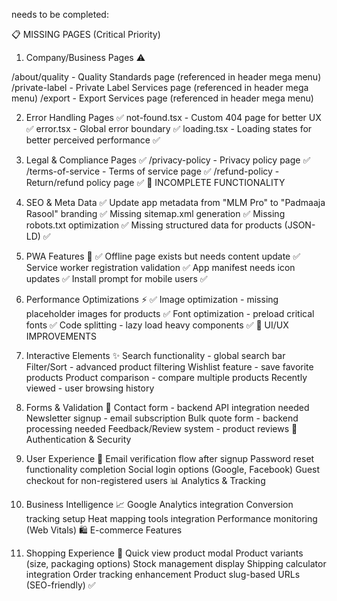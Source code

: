needs to be completed:

📋 MISSING PAGES (Critical Priority)
1. Company/Business Pages ⚠️

/about/quality - Quality Standards page (referenced in header mega menu)
/private-label - Private Label Services page (referenced in header mega menu)
/export - Export Services page (referenced in header mega menu)

2. Error Handling Pages ✅
not-found.tsx - Custom 404 page for better UX ✅
error.tsx - Global error boundary ✅
loading.tsx - Loading states for better perceived performance ✅

3. Legal & Compliance Pages ✅
/privacy-policy - Privacy policy page ✅
/terms-of-service - Terms of service page ✅
/refund-policy - Return/refund policy page ✅
🔧 INCOMPLETE FUNCTIONALITY
4. SEO & Meta Data ✅
Update app metadata from "MLM Pro" to "Padmaaja Rasool" branding ✅
Missing sitemap.xml generation ✅
Missing robots.txt optimization ✅
Missing structured data for products (JSON-LD) ✅
5. PWA Features 📱 ✅
Offline page exists but needs content update ✅
Service worker registration validation ✅
App manifest needs icon updates ✅
Install prompt for mobile users ✅
6. Performance Optimizations ⚡ ✅
Image optimization - missing placeholder images for products ✅
Font optimization - preload critical fonts ✅
Code splitting - lazy load heavy components ✅
🎨 UI/UX IMPROVEMENTS
7. Interactive Elements ✨
Search functionality - global search bar
Filter/Sort - advanced product filtering
Wishlist feature - save favorite products
Product comparison - compare multiple products
Recently viewed - user browsing history
8. Forms & Validation 📝
Contact form - backend API integration needed
Newsletter signup - email subscription
Bulk quote form - backend processing needed
Feedback/Review system - product reviews
🔐 Authentication & Security
9. User Experience 👤
Email verification flow after signup
Password reset functionality completion
Social login options (Google, Facebook)
Guest checkout for non-registered users
📊 Analytics & Tracking
10. Business Intelligence 📈
Google Analytics integration
Conversion tracking setup
Heat mapping tools integration
Performance monitoring (Web Vitals)
🛍️ E-commerce Features
11. Shopping Experience 🛒
Quick view product modal
Product variants (size, packaging options)
Stock management display
Shipping calculator integration
Order tracking enhancement
Product slug-based URLs (SEO-friendly) ✅
